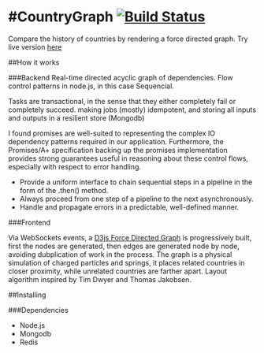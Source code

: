 #CountryGraph [![Build Status](https://travis-ci.org/filet-mign0n/countrygraph.svg?branch=master)](https://travis-ci.org/filet-mign0n/countrygraph)
========
Compare the history of countries by rendering a force directed graph. Try live version [here](ec2-54-186-48-151.us-west-2.compute.amazonaws.com)

##How it works

###Backend
Real-time directed acyclic graph of dependencies. Flow control patterns in node.js, in this case Sequencial.

Tasks are transactional, in the sense that they either completely fail or completely succeed.
making jobs (mostly) idempotent, and storing all inputs and outputs in a resilient store (Mongodb)

I found promises are well-suited to representing the complex IO dependency patterns required in our application. Furthermore, the Promises/A+ specification backing up the promises implementation provides strong guarantees useful in reasoning about these control flows, especially with respect to error handling.

* Provide a uniform interface to chain sequential steps in a pipeline in the form of the .then() method.
* Always proceed from one step of a pipeline to the next asynchronously.
* Handle and propagate errors in a predictable, well-defined manner.

###Frontend 

Via WebSockets events, a [D3js Force Directed Graph](https://bl.ocks.org/mbostock/4062045) is progressively built, first the nodes are generated, then edges are generated node by node, avoiding dubplication of work in the process.
The graph is a physical simulation of charged particles and springs, it places related countries in closer proximity, while unrelated countries are farther apart. Layout algorithm inspired by Tim Dwyer and Thomas Jakobsen.

##Installing 

###Dependencies 
* Node.js
* Mongodb
* Redis
